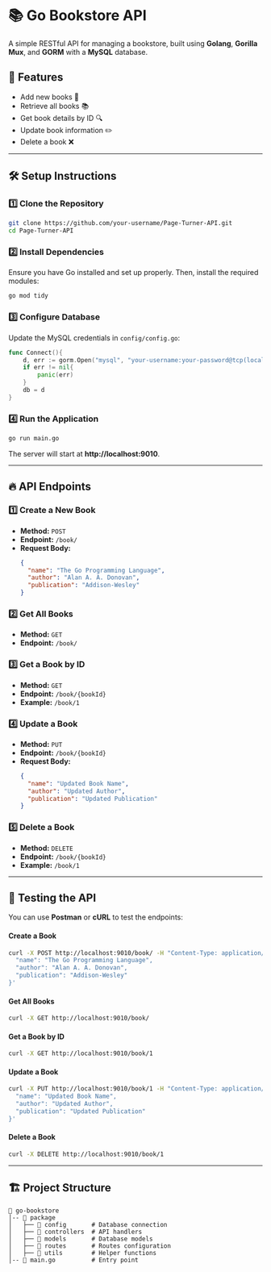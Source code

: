 # 📚 Go Bookstore API

A simple RESTful API for managing a bookstore, built using **Golang**, **Gorilla Mux**, and **GORM** with a **MySQL** database.

## 🚀 Features
- Add new books 📖
- Retrieve all books 📚
- Get book details by ID 🔍
- Update book information ✏️
- Delete a book ❌

---

## 🛠️ Setup Instructions

### **1️⃣ Clone the Repository**
```sh
git clone https://github.com/your-username/Page-Turner-API.git
cd Page-Turner-API
```

### **2️⃣ Install Dependencies**
Ensure you have Go installed and set up properly. Then, install the required modules:
```sh
go mod tidy
```

### **3️⃣ Configure Database**
Update the MySQL credentials in `config/config.go`:
```go
func Connect(){
    d, err := gorm.Open("mysql", "your-username:your-password@tcp(localhost:3306)/your-database?charset=utf8&parseTime=True&loc=Local")
    if err != nil{
        panic(err)
    }
    db = d
}
```

### **4️⃣ Run the Application**
```sh
go run main.go
```
The server will start at **http://localhost:9010**.

---

## 🔥 API Endpoints

### **1️⃣ Create a New Book**
- **Method:** `POST`
- **Endpoint:** `/book/`
- **Request Body:**
  ```json
  {
    "name": "The Go Programming Language",
    "author": "Alan A. A. Donovan",
    "publication": "Addison-Wesley"
  }
  ```

### **2️⃣ Get All Books**
- **Method:** `GET`
- **Endpoint:** `/book/`

### **3️⃣ Get a Book by ID**
- **Method:** `GET`
- **Endpoint:** `/book/{bookId}`
- **Example:** `/book/1`

### **4️⃣ Update a Book**
- **Method:** `PUT`
- **Endpoint:** `/book/{bookId}`
- **Request Body:**
  ```json
  {
    "name": "Updated Book Name",
    "author": "Updated Author",
    "publication": "Updated Publication"
  }
  ```

### **5️⃣ Delete a Book**
- **Method:** `DELETE`
- **Endpoint:** `/book/{bookId}`
- **Example:** `/book/1`

---

## 🧪 Testing the API
You can use **Postman** or **cURL** to test the endpoints:

#### **Create a Book**
```sh
curl -X POST http://localhost:9010/book/ -H "Content-Type: application/json" -d '{
  "name": "The Go Programming Language",
  "author": "Alan A. A. Donovan",
  "publication": "Addison-Wesley"
}'
```

#### **Get All Books**
```sh
curl -X GET http://localhost:9010/book/
```

#### **Get a Book by ID**
```sh
curl -X GET http://localhost:9010/book/1
```

#### **Update a Book**
```sh
curl -X PUT http://localhost:9010/book/1 -H "Content-Type: application/json" -d '{
  "name": "Updated Book Name",
  "author": "Updated Author",
  "publication": "Updated Publication"
}'
```

#### **Delete a Book**
```sh
curl -X DELETE http://localhost:9010/book/1
```

---

## 🏗️ Project Structure
```
📂 go-bookstore
│-- 📂 package
│   ├── 📂 config       # Database connection
│   ├── 📂 controllers  # API handlers
│   ├── 📂 models       # Database models
│   ├── 📂 routes       # Routes configuration
│   ├── 📂 utils        # Helper functions
│-- 📜 main.go          # Entry point
```







